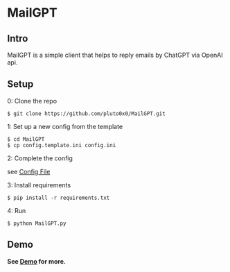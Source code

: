 # MailGPT

## Intro

MailGPT is a simple client that helps to reply emails by ChatGPT via OpenAI api.

## Setup

0: Clone the repo

```shell
$ git clone https://github.com/pluto0x0/MailGPT.git
```

1: Set up a new config from the template

```shell
$ cd MailGPT
$ cp config.template.ini config.ini
```

2: Complete the config

see [Config File](./config.template.ini)

3: Install requirements

```shell
$ pip install -r requirements.txt
```

4: Run

```shell
$ python MailGPT.py
```

## Demo

**See [Demo](./demo/) for more.**
